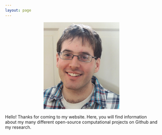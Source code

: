 ```yaml
---
layout: page
---
```


<p align="center">
<img src="images/resized/picture_of_me.png" width="250">
</p>


Hello! Thanks for coming to my website. Here, you will find information about my many different open-source computational projects on Github and my research.